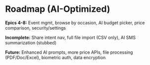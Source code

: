 # Roadmap (AI-Optimized)

**Epics 4-8:** Event mgmt, browse by occasion, AI budget picker, price comparison, security/settings

**Incomplete:** Share intent nav, full file import (CSV only), AI SMS summarization (stubbed)

**Future:** Enhanced AI prompts, more price APIs, file processing (PDF/Doc/Excel), biometric auth, data encryption